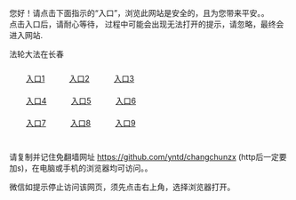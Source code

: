 您好！请点击下面指示的“入口”，浏览此网站是安全的，且为您带来平安。。 <br/>
点击入口后，请耐心等待， 过程中可能会出现无法打开的提示，请忽略，最终会进入网站. </br>

法轮大法在长春<br/>
<div style="padding:10px"><a style="margin:20px" target="_blank" href="https://d3rdmn1vsfjn7i.cloudfront.net/2Qpsp?hqfuct" id="ccLink1" rel="nofollow">入口1</a> <a target="_blank" style="margin:20px" href="https://d12v8htyouw3nm.cloudfront.net/2Qpsp?djmamtu" id="ccLink2" rel="nofollow">入口2</a> <a style="margin:20px" target="_blank" href="https://d3jxfcqc3a73tl.cloudfront.net/2Qpsp?eqevbkue" id="ccLink3" rel="nofollow">入口3</a></div>

<div style="padding:10px" ><a style="margin:20px" target="_blank" href="https://d3rdmn1vsfjn7i.cloudfront.net/2Qpsp?hqfuct" id="ccLink4" rel="nofollow">入口4</a> <a style="margin:20px" href="https://d12v8htyouw3nm.cloudfront.net/2Qpsp?djmamtu" target="_blank" id="ccLink5" rel="nofollow">入口5</a> <a style="margin:20px" href="https://d3jxfcqc3a73tl.cloudfront.net/2Qpsp?eqevbkue" target="_blank" id="ccLink6" rel="nofollow">入口6</a></div>

<div style="padding:10px"><a style="margin:20px" target="_blank" href="https://d3rdmn1vsfjn7i.cloudfront.net/2Qpsp?hqfuct" id="ccLink7" rel="nofollow">入口7</a> <a style="margin:20px" href="https://d12v8htyouw3nm.cloudfront.net/2Qpsp?djmamtu" target="_blank" id="ccLink8" rel="nofollow">入口8</a> <a style="margin:20px" target="_blank" href="https://d3jxfcqc3a73tl.cloudfront.net/2Qpsp?eqevbkue" id="ccLink9" rel="nofollow">入口9</a></div>

<br/>



请复制并记住免翻墙网址 https://github.com/yntd/changchunzx (http后一定要加s)，在电脑或手机的浏览器均可访问。。<br/>

微信如提示停止访问该网页，须先点击右上角，选择浏览器打开。

